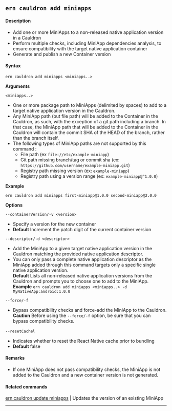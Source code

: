 ## `ern cauldron add miniapps`

#### Description

- Add one or more MiniApps to a non-released native application version in a Cauldron
- Perform multiple checks, including MiniApp dependencies analysis, to ensure compatibility with the target native application container
- Generate and publish a new Container version

#### Syntax

`ern cauldron add miniapps <miniapps..>`

**Arguments**

`<miniapps..>`

- One or more package path to MiniApps (delimited by spaces) to add to a target native application version in the Cauldron.
- Any MiniApp path (but file path) will be added to the Container in the Cauldron, as such, with the exception of a git path including a branch. In that case, the MiniApp path that will be added to the Container in the Cauldron will contain the commit SHA of the HEAD of the branch, rather than the branch itself.
- The following types of MiniApp paths are not supported by this command :
  - File path (ex `file://etc/example-miniapp`)
  - Git path missing branch/tag or commit sha (ex: `https://github.com/username/example-miniapp.git`)
  - Registry path missing version (ex: `example-miniapp`)
  - Registry path using a version range (ex: `example-miniapp@^1.0.0`)

**Example**

`ern cauldron add miniapps first-miniapp@1.0.0 second-miniapp@2.0.0`

**Options**

`--containerVersion/-v <version>`

- Specify a version for the new container
- **Default** Increment the patch digit of the current container version

`--descriptor/-d <descriptor>`

- Add the MiniApp to a given target native application version in the Cauldron matching the provided native application descriptor.
- You can only pass a complete native application descriptor as the MiniApp added through this command targets only a specific single native application version.  
  **Default** Lists all non-released native application versions from the Cauldron and prompts you to choose one to add to the MiniApp.  
  **Example** `ern cauldron add miniapps <miniapps..> -d MyNativeApp:android:1.0.0`

`--force/-f`

- Bypass compatibility checks and force-add the MiniApp to the Cauldron.  
  **Caution** Before using the `--force/-f` option, be sure that you can bypass compatibility checks.

`--resetCache`\

- Indicates whether to reset the React Native cache prior to bundling
- **Default** false

#### Remarks

- If one MiniApp does not pass compatibility checks, the MiniApp is not added to the Cauldron and a new container version is not generated.

#### Related commands

[ern cauldron update miniapps] | Updates the version of an existing MiniApp

---

[ern cauldron update miniapps]: ../update/miniapps.md
